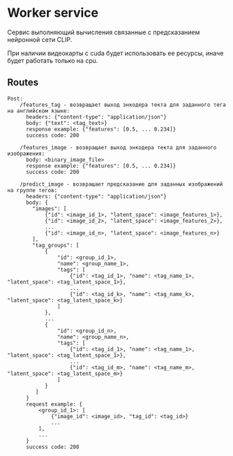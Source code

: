 # Worker service

Сервис выполняющий вычисления связанные с предсказанием нейронной сети CLIP.

При наличии видеокарты с cuda будет использовать ее ресурсы, иначе будет работать только на cpu. 

## Routes
    Post: 
        /features_tag - возвращает выход энкодера текта для заданного тега на английском языке:
          headers: {"content-type": "application/json"}
          body: {"text": <tag_text>}
          response example: {"features": [0.5, ... 0.234]}
          success code: 200 
        
        /features_image - возвращает выход энкодера текта для заданного изображения:
          body: <binary_image_file>
          response example: {"features": [0.5, ... 0.234]}
          success code: 200 
        
        /predict_image - возвращает предсказание для заданных изображений на группе тегов:
          headers: {"content-type": "application/json"}
          body: {
            "images": [
                {"id": <image_id_1>, "latent_space": <image_features_1>},
                {"id": <image_id_2>, "latent_space": <image_features_2>},
                ...
                {"id": <image_id_n>, "latent_space": <image_features_n>}
            ],
            "tag_groups": [
                {
                    "id": <group_id_1>, 
                    "name": <group_name_1>,
                    "tags": [
                        {"id": <tag_id_1>, "name": <tag_name_1>, "latent_space": <tag_latent_space_1>},
                        ...
                        {"id": <tag_id_k>, "name": <tag_name_k>, "latent_space": <tag_latent_space_k>}
                    ]
                },
                ...
                {
                    "id": <group_id_n>, 
                    "name": <group_name_n>,
                    "tags": [
                        {"id": <tag_id_1>, "name": <tag_name_1>, "latent_space": <tag_latent_space_1>},
                        ...
                        {"id": <tag_id_m>, "name": <tag_name_m>, "latent_space": <tag_latent_space_m>}
                    ]
                }
             ]
          }
          request example: {
              <group_id_1>: [
                  {"image_id": <image_id>, "tag_id": <tag_id>}
                  ...
              ],
              ...
          }
          success code: 200 

